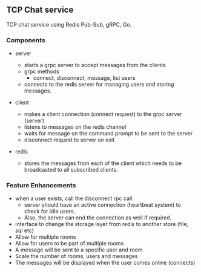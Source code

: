 ## TCP Chat service
TCP chat service using Redis Pub-Sub, gRPC, Go.

### Components
- server
    - starts a grpc server to accept messages from the clients
    - grpc methods
        - connect, disconnect, message, list users
    - connects to the redis server for managing users and storing messages.
    
- client 
    - makes a client connection (connect request) to the grpc server (server)
    - listens to messages on the redis channel
    - waits for message on the command prompt to be sent to the server
    - disconnect request to server on exit

- redis 
    - stores the messages from each of the client which needs to be broadcasted to all subscribed clients.

### Feature Enhancements
- when a user exists, call the disconnect rpc call.
    - server should have an active connection (heartbeat system) to check for idle users.
    - Also, the server can end the connection as well if required.
- interface to change the storage layer from redis to another store (file, sql etc)
- Allow for multiple rooms
- Allow for users to be part of multiple rooms
- A message will be sent to a specific user and room
- Scale the number of rooms, users and messages
- The messages will be displayed when the user comes online (connects)